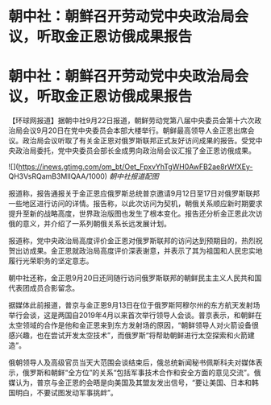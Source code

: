 # 朝中社：朝鲜召开劳动党中央政治局会议，听取金正恩访俄成果报告

# 朝中社：朝鲜召开劳动党中央政治局会议，听取金正恩访俄成果报告

【环球网报道】据朝中社9月22日报道，朝鲜劳动党第八届中央委员会第十六次政治局会议9月20日在党中央委员会本部大楼举行。朝鲜最高领导人金正恩出席会议。政治局会议听取了有关金正恩对俄罗斯联邦正式友好访问成果的报告。受党中央政治局委托，党中央委员会部长金成男向政治局会议汇报了金正恩访俄成果。

![](https://inews.gtimg.com/om_bt/Oet_FpxvYhTgWH0AwFB2ae8rWfXEy-
QH3VsRQamB3MlIQAA/1000) _朝中社报道配图_

报道称，报告通报关于金正恩应俄罗斯总统普京邀请9月12日至17日对俄罗斯联邦一些地区进行访问的详情。报告称，以此次访问为契机，朝俄关系顺应新时期要求提升至新的战略高度，世界政治版图也发生了根本变化。报告还分析金正恩此次访俄的意义，并介绍了一系列朝俄关系长远发展计划。

报道称，党中央政治局高度评价金正恩对俄罗斯联邦的访问达到预期目的，热烈祝贺出访成果。金正恩就政治局高度评价深表谢意，并表示了其为祖国和人民忠实地履行光荣职务的坚定意志。

朝中社还称，金正恩9月20日还同随行访问俄罗斯联邦的朝鲜民主主义人民共和国代表团成员合影留念。

据媒体此前报道，普京与金正恩9月13日在位于俄罗斯阿穆尔州的东方航天发射场举行会谈，这是两国自2019年4月以来首次举行领导人会谈。普京表示，和朝鲜在太空领域的合作是他和金正恩来到东方发射场的原因，“朝鲜领导人对火箭设备很感兴趣，也在尝试开发太空技术”，而俄罗斯“将帮助朝鲜进行太空探索和火箭建造”。

俄朝领导人及高级官员当天大范围会谈结束后，俄总统新闻秘书佩斯科夫对媒体表示，俄罗斯和朝鲜“全方位”的关系“包括军事技术合作和安全方面的意见交流”。俄媒认为，普京与金正恩的会晤是向美国及其盟友发出信号，“要让美国、日本和韩国明白，不要试图发动军事挑衅”。

